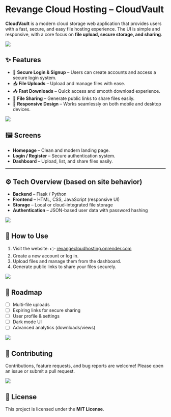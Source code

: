 # Revange Cloud Hosting – CloudVault

**CloudVault** is a modern cloud storage web application that provides users with a fast, secure, and easy file hosting experience. The UI is simple and responsive, with a core focus on **file upload, secure storage, and sharing**.

<img src="https://user-images.githubusercontent.com/73097560/115834477-dbab4500-a447-11eb-908a-139a6edaec5c.gif">
<p align="center">

## ✨ Features

* 🔐 **Secure Login & Signup** – Users can create accounts and access a secure login system.
* 📤 **File Uploads** – Upload and manage files with ease.
* 📥 **Fast Downloads** – Quick access and smooth download experience.
* 🔗 **File Sharing** – Generate public links to share files easily.
* 📱 **Responsive Design** – Works seamlessly on both mobile and desktop devices.

<img src="https://user-images.githubusercontent.com/73097560/115834477-dbab4500-a447-11eb-908a-139a6edaec5c.gif">
<p align="center">

## 🖼️ Screens

* **Homepage** – Clean and modern landing page.
* **Login / Register** – Secure authentication system.
* **Dashboard** – Upload, list, and share files easily.

---

## ⚙️ Tech Overview (based on site behavior)

* **Backend** – Flask / Python
* **Frontend** – HTML, CSS, JavaScript (responsive UI)
* **Storage** – Local or cloud-integrated file storage
* **Authentication** – JSON-based user data with password hashing

<img src="https://user-images.githubusercontent.com/73097560/115834477-dbab4500-a447-11eb-908a-139a6edaec5c.gif">
<p align="center">

## 🚀 How to Use

1. Visit the website:
   👉 [revangecloudhosting.onrender.com](https://revangecloudhosting.onrender.com/)
2. Create a new account or log in.
3. Upload files and manage them from the dashboard.
4. Generate public links to share your files securely.

<img src="https://user-images.githubusercontent.com/73097560/115834477-dbab4500-a447-11eb-908a-139a6edaec5c.gif">
<p align="center">

## 📌 Roadmap

* [ ] Multi-file uploads
* [ ] Expiring links for secure sharing
* [ ] User profile & settings
* [ ] Dark mode UI
* [ ] Advanced analytics (downloads/views)

<img src="https://user-images.githubusercontent.com/73097560/115834477-dbab4500-a447-11eb-908a-139a6edaec5c.gif">
<p align="center">

## 🤝 Contributing

Contributions, feature requests, and bug reports are welcome! Please open an issue or submit a pull request.

<img src="https://user-images.githubusercontent.com/73097560/115834477-dbab4500-a447-11eb-908a-139a6edaec5c.gif">
<p align="center">

## 📜 License

This project is licensed under the **MIT License**.
